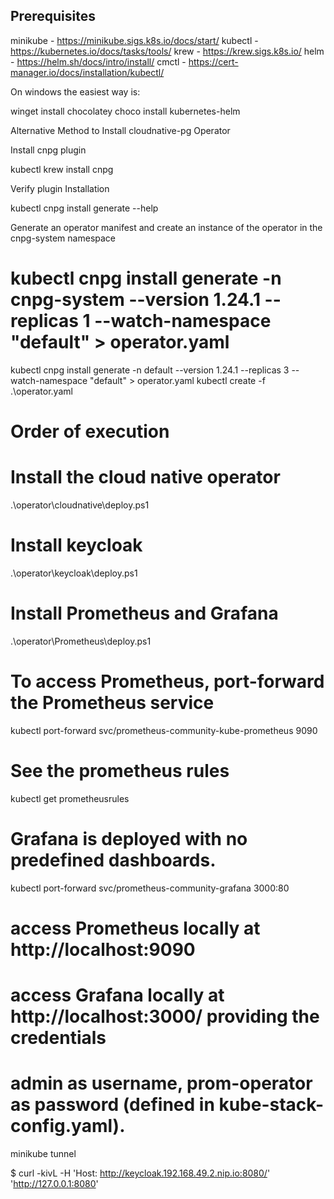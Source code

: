 
## Prerequisites

minikube - https://minikube.sigs.k8s.io/docs/start/
kubectl - https://kubernetes.io/docs/tasks/tools/
krew - https://krew.sigs.k8s.io/
helm - https://helm.sh/docs/intro/install/
cmctl - https://cert-manager.io/docs/installation/kubectl/

On windows the easiest way is:

winget install chocolatey
choco install kubernetes-helm

Alternative Method to Install cloudnative-pg Operator

Install cnpg plugin

kubectl krew install cnpg

Verify plugin Installation 

kubectl cnpg install generate --help

Generate an operator manifest and create an instance of the operator in the cnpg-system namespace

# kubectl cnpg install generate -n cnpg-system --version 1.24.1 --replicas 1 --watch-namespace "default" > operator.yaml
kubectl cnpg install generate -n default --version 1.24.1 --replicas 3 --watch-namespace "default" > operator.yaml
kubectl create -f .\operator.yaml

[Convert]::ToBase64String([Text.Encoding]::UTF8.GetBytes("supersecretpass"))
[Convert]::ToBase64String([Text.Encoding]::UTF8.GetBytes("replicationpass"))
[Convert]::ToBase64String([Text.Encoding]::UTF8.GetBytes("keycloakpass"))
[Convert]::ToBase64String([Text.Encoding]::UTF8.GetBytes("dicompass"))







# Order of execution

# Install the cloud native operator
.\operator\cloudnative\deploy.ps1

# Install keycloak
.\operator\keycloak\deploy.ps1

# Install Prometheus and Grafana
.\operator\Prometheus\deploy.ps1

# To access Prometheus, port-forward the Prometheus service
kubectl port-forward svc/prometheus-community-kube-prometheus 9090

# See the prometheus rules
kubectl get prometheusrules  

# Grafana is deployed with no predefined dashboards.
kubectl port-forward svc/prometheus-community-grafana 3000:80

# access Prometheus locally at http://localhost:9090
# access Grafana locally at http://localhost:3000/ providing the credentials 
# admin as username, prom-operator as password (defined in kube-stack-config.yaml).

minikube tunnel


$ curl -kivL -H 'Host: http://keycloak.192.168.49.2.nip.io:8080/' 'http://127.0.0.1:8080'
